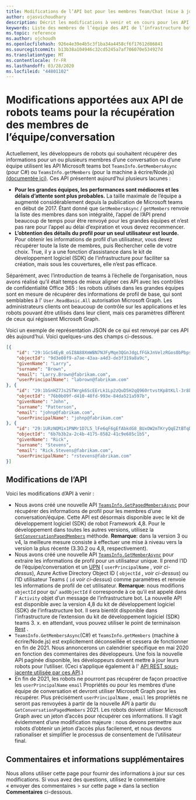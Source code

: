 ```yaml
---
title: Modifications de l’API bot pour les membres Team/Chat (mise à jour 2020)
author: ojasvichoudhary
description: Décrit les modifications à venir et en cours pour les API bot utilisées pour extraire des membres de teams et des conversations
keywords: Liste des membres de l’équipe des API de l’infrastructure bot
ms.topic: reference
ms.author: ojchoudh
ms.openlocfilehash: 926e4e39e4b5c3f1ba34a4458cf6f17612d86841
ms.sourcegitcommit: b13b38a104946c32cd5245a7af706070e534927d
ms.translationtype: MT
ms.contentlocale: fr-FR
ms.lasthandoff: 03/28/2020
ms.locfileid: "44801102"
---
```

# <a name="changes-to-teams-bot-apis-for-fetching-teamchat-members"></a>Modifications apportées aux API de robots teams pour la récupération des membres de l’équipe/conversation

Actuellement, les développeurs de robots qui souhaitent récupérer des informations pour un ou plusieurs membres d’une conversation ou d’une équipe utilisent les API Microsoft teams bot `TeamsInfo.GetMembersAsync` (pour C#) ou `TeamsInfo.getMembers` (pour la machine à écrire/Node.js) [(documentée ici)](https://docs.microsoft.com/microsoftteams/platform/bots/how-to/get-teams-context?tabs=dotnet#fetching-the-roster-or-user-profile). Ces API présentent aujourd’hui plusieurs lacunes :

* **Pour les grandes équipes, les performances sont médiocres et les délais d’attente sont plus probables.** La taille maximale de l’équipe a augmenté considérablement depuis la publication de Microsoft teams en début de 2017. Étant donné que `GetMembersAsync` / `getMembers` renvoie la liste des membres dans son intégralité, l’appel de l’API prend beaucoup de temps pour être renvoyé pour les grandes équipes et n’est pas rare pour l’appel au délai d’expiration et vous devez recommencer.
* **L’obtention des détails du profil pour un seul utilisateur est lourde.** Pour obtenir les informations de profil d’un utilisateur, vous devez récupérer toute la liste de membres, puis Rechercher celle de votre choix. True, il y a une fonction d’assistance dans le kit de développement logiciel (SDK) de l’infrastructure pour faciliter sa création, mais sous les couvertures, elle n’est pas efficace.

Séparément, avec l’introduction de teams à l’échelle de l’organisation, nous avons réalisé qu’il était temps de mieux aligner ces API avec les contrôles de confidentialité Office 365 : les robots utilisés dans les grandes équipes sont en mesure de récupérer des informations de profil de base, qui sont semblables à l' `User.ReadBasic.All` autorisation Microsoft Graph. Les administrateurs clients ont beaucoup de contrôle sur les applications et les robots pouvant être utilisés dans leur client, mais ces paramètres diffèrent de ceux qui régissent Microsoft Graph.

Voici un exemple de représentation JSON de ce qui est renvoyé par ces API dès aujourd’hui. Voici quelques-uns des champs ci-dessous.

```json
[{
    "id": "29:1GcS4EyB_oSI8A88XmWBN7NJFyMqe3QGnJdgLfFGkJnVelzRGos0bPbpsfJjcbAD22bmKc4GMbrY2g4JDrrA8vM06X1-cHHle4zOE6U4ttcc",
    "objectId": "9d3e08f9-a7ae-43aa-a4d3-de3f319a8a9c",
    "givenName": "Larry",
    "surname": "Brown",
    "email": "Larry.Brown@fabrikam.com",
    "userPrincipalName": "labrown@fabrikam.com"
}, {
    "id": "29:1bSnHZ7Js2STWrgk6ScEErLk1Lp2zQuD5H2qQ960rtvstKp8tKLl-3r8b6DoW0QxZimuTxk_kupZ1DBMpvIQQUAZL-PNj0EORDvRZXy8kvWk",
    "objectId": "76b0b09f-d410-48fd-993e-84da521a597b",
    "givenName": "John",
    "surname": "Patterson",
    "email": "johnp@fabrikam.com",
    "userPrincipalName": "johnp@fabrikam.com"
}, {
    "id": "29:1URzNQM1x1PNMr1D7L5_lFe6qF6gEfAbkdG8_BUxOW2mTKryQqEZtBTqDt10-MghkzjYDuUj4KG6nvg5lFAyjOLiGJ4jzhb99WrnI7XKriCs",
    "objectId": "6b7b3b2a-2c4b-4175-8582-41c9e685c1b5",
    "givenName": "Rick",
    "surname": "Stevens",
    "email": "Rick.Stevens@fabrikam.com",
    "userPrincipalName": "rstevens@fabrikam.com"
}]
```

## <a name="api-changes"></a>Modifications de l’API
Voici les modifications d’API à venir :

* Nous avons créé une nouvelle API [`TeamsInfo.GetPagedMembersAsync`](https://docs.microsoft.com/microsoftteams/platform/bots/how-to/get-teams-context?tabs=dotnet#fetching-the-roster-or-user-profile) pour récupérer des informations de profil pour les membres d’une conversation/équipe. Cette API est désormais disponible avec le kit de développement logiciel (SDK) de robot Framework 4,8. Pour le développement dans toutes les autres versions, utilisez la [`GetConversationPagedMembers`](https://docs.microsoft.com/dotnet/api/microsoft.bot.connector.conversationsextensions.getconversationpagedmembersasync?view=botbuilder-dotnet-stable) méthode. **Remarque**: dans la version 3 ou v4, la meilleure mesure consiste à effectuer une mise à niveau vers la version la plus récente (3.30.2 ou 4,8, respectivement). 
* Nous avons créé une nouvelle API [`TeamsInfo.GetMemberAsync`](https://docs.microsoft.com/microsoftteams/platform/bots/how-to/get-teams-context?tabs=dotnet#get-single-member-details) pour extraire les informations de profil pour un utilisateur unique. Il prend l’ID de l’équipe/conversation et un [UPN](https://docs.microsoft.com/windows/win32/ad/naming-properties#userprincipalname) ( `userPrincipalName` , *voir ci-dessus*), Azure Active Directory Object ID ( `objectId` , *voir ci-dessus*) ou l’ID utilisateur Teams ( `id` *voir ci-dessus*) comme paramètres et renvoie les informations de profil de cet utilisateur. **Remarque**: nous modifions `objectId` pour qu' `aadObjectId` il corresponde à ce qu’il est appelé dans l' `Activity` objet d’un message de l’infrastructure bot. La nouvelle API est disponible avec la version 4,8 du kit de développement logiciel (SDK) de l’infrastructure bot. Il sera bientôt disponible dans l’infrastructure de l’extension du kit de développement logiciel (SDK) teams 3. x. en attendant, vous pouvez utiliser le point de terminaison [Rest](https://docs.microsoft.com/microsoftteams/platform/bots/how-to/get-teams-context?tabs=json#get-single-member-details) .
* `TeamsInfo.GetMembersAsync`(C#) et `TeamsInfo.getMembers` (machine à écrire/Node.js) est explicitement déconseillée et cessera de fonctionner en fin de 2021. Nous annoncerons un calendrier spécifique en mai 2020 en fonction des commentaires des développeurs. Une fois la nouvelle API paginée disponible, les développeurs doivent mettre à jour leurs robots pour l’utiliser. (Ceci s’applique également à l' [API REST sous-jacente utilisée par ces API](https://docs.microsoft.com/microsoftteams/platform/bots/how-to/get-teams-context?tabs=json#tabpanel_CeZOj-G++Q_json).)
* En fin de 2021, les robots ne pourront pas récupérer de façon proactive les `userPrincipalName` `email` Propriétés ou pour les membres d’une équipe de conversation et devront utiliser Microsoft Graph pour les récupérer. Plus précisément `userPrincipalName` , `email` les propriétés ne seront pas renvoyées à partir de la nouvelle API à partir du `GetConversationPagedMembers` 2021. Les robots doivent utiliser Microsoft Graph avec un jeton d’accès pour récupérer ces informations. Il s’agit évidemment d’une modification majeure : nous devons permettre aux robots d’obtenir un jeton d’accès plus facilement, et nous devons rationaliser et simplifier le processus de consentement de l’utilisateur final.

## <a name="feedback-and-more-information"></a>Commentaires et informations supplémentaires
Nous allons utiliser cette page pour fournir des informations à jour sur ces modifications. Si vous avez des questions, utilisez le commentaire « envoyer des commentaires > sur cette page » dans la section **Commentaires** ci-dessous. 
